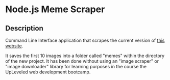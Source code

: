 # Node.js Meme Scraper

## Description

Command Line Interface application that scrapes the current version of [this website](https://memegen-link-examples-upleveled.netlify.app/).



It saves the first 10 images into a folder called "memes" within the directory of the new project. It has been done without using an "image scraper" or "image downloader" library for learning purposes in the course the UpLeveled web development bootcamp.

